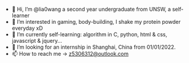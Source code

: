 - 👋 Hi, I’m @lia0wang a second year undergraduate from UNSW, a self-learner
- 👀 I’m interested in gaming, body-building, I shake my protein powder everyday xD
- 🌱 I’m currently self-learning: algorithm in C, python, html & css, javascript & jquery...
- 💞️ I’m looking for an internship in Shanghai, China from 01/01/2022.
- 📫 How to reach me -> z5306312@outlook.com

<!---
lia0wang/lia0wang is a ✨ special ✨ repository because its `README.md` (this file) appears on your GitHub profile.
You can click the Preview link to take a look at your changes.
--->
